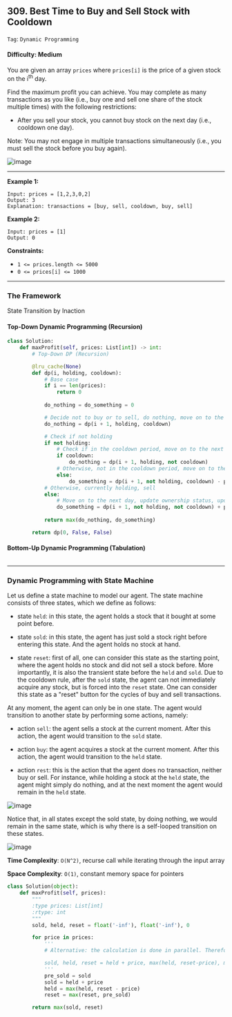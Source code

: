## 309. Best Time to Buy and Sell Stock with Cooldown

```Tag```: ```Dynamic Programming```

#### Difficulty: Medium

You are given an array ```prices``` where ```prices[i]``` is the price of a given stock on the i<sup>th</sup> day.

Find the maximum profit you can achieve. You may complete as many transactions as you like (i.e., buy one and sell one share of the stock multiple times) with the following restrictions:

- After you sell your stock, you cannot buy stock on the next day (i.e., cooldown one day).

Note: You may not engage in multiple transactions simultaneously (i.e., you must sell the stock before you buy again).

![image](https://user-images.githubusercontent.com/35042430/220160328-1349b825-05b0-48de-abe7-6007a3db1207.png)

---

__Example 1:__
```
Input: prices = [1,2,3,0,2]
Output: 3
Explanation: transactions = [buy, sell, cooldown, buy, sell]
```

__Example 2:__
```
Input: prices = [1]
Output: 0
```

__Constraints:__

- ```1 <= prices.length <= 5000```
- ```0 <= prices[i] <= 1000```

---

### The Framework

State Transition by Inaction

#### Top-Down Dynamic Programming (Recursion)

```Python
class Solution:
    def maxProfit(self, prices: List[int]) -> int:
        # Top-Down DP (Recursion)

        @lru_cache(None)
        def dp(i, holding, cooldown):
            # Base case
            if i == len(prices):
                return 0
            
            do_nothing = do_something = 0

            # Decide not to buy or to sell, do nothing, move on to the next day
            do_nothing = dp(i + 1, holding, cooldown)

            # Check if not holding
            if not holding:
                # Check if in the cooldown period, move on to the next day, reset cooldown
                if cooldown:
                    do_nothing = dp(i + 1, holding, not cooldown)
                # Otherwise, not in the cooldown period, move on to the next day, update ownership status, pay price at day ith
                else:
                    do_something = dp(i + 1, not holding, cooldown) - prices[i]
            # Otherwise, currently holding, sell
            else:                
                # Move on to the next day, update ownership status, update cooldown, take profit
                do_something = dp(i + 1, not holding, not cooldown) + prices[i]
            
            return max(do_nothing, do_something)

        return dp(0, False, False)
```

#### Bottom-Up Dynamic Programming (Tabulation)

```Python

```

---

### Dynamic Programming with State Machine

Let us define a state machine to model our agent. The state machine consists of three states, which we define as follows:

- state ```held```: in this state, the agent holds a stock that it bought at some point before.

- state ```sold```: in this state, the agent has just sold a stock right before entering this state. And the agent holds no stock at hand.

- state ```reset```: first of all, one can consider this state as the starting point, where the agent holds no stock and did not sell a stock before. More importantly, it is also the transient state before the ```held``` and ```sold```. Due to the cooldown rule, after the ```sold``` state, the agent can not immediately acquire any stock, but is forced into the ```reset``` state. One can consider this state as a "reset" button for the cycles of buy and sell transactions.

At any moment, the agent can only be in one state. The agent would transition to another state by performing some actions, namely:

- action ```sell```: the agent sells a stock at the current moment. After this action, the agent would transition to the ```sold``` state.

- action ```buy```: the agent acquires a stock at the current moment. After this action, the agent would transition to the ```held``` state.

- action ```rest```: this is the action that the agent does no transaction, neither buy or sell. For instance, while holding a stock at the ```held``` state, the agent might simply do nothing, and at the next moment the agent would remain in the ```held``` state.

![image](https://leetcode.com/problems/best-time-to-buy-and-sell-stock-with-cooldown/solutions/601810/Figures/309/309_state_machine.png)

Notice that, in all states except the sold state, by doing nothing, we would remain in the same state, which is why there is a self-looped transition on these states.

![image](https://leetcode.com/problems/best-time-to-buy-and-sell-stock-with-cooldown/solutions/601810/Figures/309/309_graph.png)

__Time Complexity__: ```O(N^2)```, recurse call while iterating through the input array

__Space Complexity__: ```O(1)```, constant memory space for pointers

```Python
class Solution(object):
    def maxProfit(self, prices):
        """
        :type prices: List[int]
        :rtype: int
        """
        sold, held, reset = float('-inf'), float('-inf'), 0

        for price in prices:
            '''
            # Alternative: the calculation is done in parallel. Therefore no need to keep temporary variables

            sold, held, reset = held + price, max(held, reset-price), max(reset, sold)
            '''
            pre_sold = sold
            sold = held + price
            held = max(held, reset - price)
            reset = max(reset, pre_sold)

        return max(sold, reset)
```
